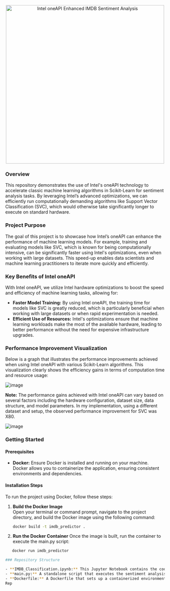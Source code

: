 <p align="center">
  <img src="https://github.com/user-attachments/assets/1a290a9e-66cf-406f-8c76-f86b4fc01be9" alt="Intel oneAPI Enhanced IMDB Sentiment Analysis" width="500" style="background-color: rgba(255, 255, 255, 0.7);">
</p>


### Overview

This repository demonstrates the use of Intel's oneAPI technology to accelerate classic machine learning algorithms in Scikit-Learn for sentiment analysis tasks. By leveraging Intel’s advanced optimizations, we can efficiently run computationally demanding algorithms like Support Vector Classification (SVC), which would otherwise take significantly longer to execute on standard hardware.

### Project Purpose

The goal of this project is to showcase how Intel’s oneAPI can enhance the performance of machine learning models. For example, training and evaluating models like SVC, which is known for being computationally intensive, can be significantly faster using Intel's optimizations, even when working with large datasets. This speed-up enables data scientists and machine learning practitioners to iterate more quickly and efficiently.

### Key Benefits of Intel oneAPI

With Intel oneAPI, we utilize Intel hardware optimizations to boost the speed and efficiency of machine learning tasks, allowing for:

- **Faster Model Training:** By using Intel oneAPI, the training time for models like SVC is greatly reduced, which is particularly beneficial when working with large datasets or when rapid experimentation is needed.
- **Efficient Use of Resources:** Intel's optimizations ensure that machine learning workloads make the most of the available hardware, leading to better performance without the need for expensive infrastructure upgrades.

### Performance Improvement Visualization

Below is a graph that illustrates the performance improvements achieved when using Intel oneAPI with various Scikit-Learn algorithms. This visualization clearly shows the efficiency gains in terms of computation time and resource usage:

![image](https://github.com/user-attachments/assets/802497c2-7408-425c-a205-d2f2a0b6316b)

**Note:** The performance gains achieved with Intel oneAPI can vary based on several factors including the hardware configuration, dataset size, data structure, and model parameters. In my implementation, using a different dataset and setup, the observed performance improvement for SVC was X80.

![image](https://github.com/user-attachments/assets/77d27ce9-1457-4efc-9f74-9d3457de99fd)

### Getting Started

#### Prerequisites

- **Docker:** Ensure Docker is installed and running on your machine. Docker allows you to containerize the application, ensuring consistent environments and dependencies.

#### Installation Steps
To run the project using Docker, follow these steps:

1. **Build the Docker Image**  
   Open your terminal or command prompt, navigate to the project directory, and build the Docker image using the following command:

   ```bash
   docker build -t imdb_predictor . 

2. **Run the Docker Container**
Once the image is built, run the container to execute the main.py script:

```bash
   docker run imdb_predictor 

### Repository Structure

- **IMDB_Classification.ipynb:** This Jupyter Notebook contains the code for preprocessing, model training, and evaluation. It provides a detailed walkthrough of how Intel oneAPI enhances model performance.
- **main.py:** A standalone script that executes the sentiment analysis task, utilizing Intel oneAPI optimizations for improved performance.
- **Dockerfile:** A Dockerfile that sets up a containerized environment for running `main.py`. This ensures the project can be easily executed without worrying about dependencies, making it ideal for sharing and deploying the application.
Rep

